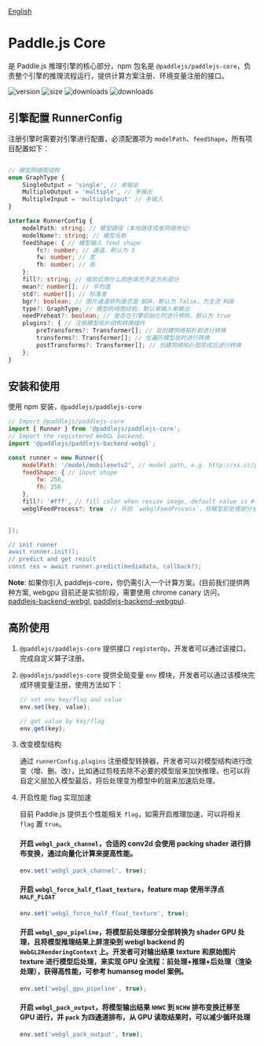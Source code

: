 [English](./README.md)

# Paddle.js Core

是 Paddle.js 推理引擎的核心部分，npm 包名是 `@paddlejs/paddlejs-core`，负责整个引擎的推理流程运行，提供计算方案注册、环境变量注册的接口。

<img src="https://img.shields.io/npm/v/@paddlejs/paddlejs-core?color=success" alt="version"> <img src="https://img.shields.io/bundlephobia/min/@paddlejs/paddlejs-core" alt="size"> <img src="https://img.shields.io/npm/dm/@paddlejs/paddlejs-core?color=orange" alt="downloads"> <img src="https://img.shields.io/npm/dt/@paddlejs/paddlejs-core" alt="downloads">

## 引擎配置 RunnerConfig
注册引擎时需要对引擎进行配置，必须配置项为 `modelPath`、`feedShape`，所有项目配置如下：

```typescript

// 模型网络图结构
enum GraphType {
    SingleOutput = 'single', // 单输出
    MultipleOutput = 'multiple', // 多输出
    MultipleInput = 'multipleInput' // 多输入
}

interface RunnerConfig {
    modelPath: string; // 模型路径（本地路径或者网络地址）
    modelName?: string; // 模型名称
    feedShape: { // 模型输入 feed shape
        fc?: number; // 通道，默认为 3
        fw: number; // 宽
        fh: number; // 高
    };
    fill?: string; // 缩放后用什么颜色填充不足方形部分
    mean?: number[]; // 平均值
    std?: number[]; // 标准差
    bgr?: boolean; // 图片通道排列是否是 BGR，默认为 false，为主流 RGB
    type?: GraphType; // 模型网络图结构，默认单输入单输出
    needPreheat?: boolean; // 是否在引擎初始化时进行预热，默认为 true
    plugins?: { // 注册模型拓扑结构转换插件
        preTransforms?: Transformer[]; // 在创建网络拓扑前进行转换
        transforms?: Transformer[]; // 在遍历模型层时进行转换
        postTransforms?: Transformer[]; // 创建网络拓扑图完成后进行转换
    };
}

```

## 安装和使用
使用 npm 安装，`@paddlejs/paddlejs-core`

```js
// Import @paddlejs/paddlejs-core
import { Runner } from '@paddlejs/paddlejs-core';
// Import the registered WebGL backend.
import '@paddlejs/paddlejs-backend-webgl';

const runner = new Runner({
    modelPath: '/model/mobilenetv2', // model path, e.g. http://xx.cc/path, http://xx.cc/path/model.json, /localModelDir/model.json, /localModelDir
    feedShape: { // input shape
        fw: 256,
        fh: 256
    },
    fill?: '#fff', // fill color when resize image, default value is #fff
    webglFeedProcess?: true  // 开启 `webglFeedProcess`，将模型前处理部分全部转换为 shader GPU 处理，并保留原始图片 texture
    ```

});

// init runner
await runner.init();
// predict and get result
const res = await runner.predict(mediadata, callback?);
```

**Note**: 如果你引入 paddlejs-core，你仍需引入一个计算方案。(目前我们提供两种方案, webgpu 目前还是实验阶段，需要使用 chrome canary 访问，
[paddlejs-backend-webgl](/packages/paddlejs-backend-webgl), [paddlejs-backend-webgpu](/packages/paddlejs-backend-webgpu)).



## 高阶使用

1. `@paddlejs/paddlejs-core` 提供接口 `registerOp`，开发者可以通过该接口，完成自定义算子注册。

2. `@paddlejs/paddlejs-core` 提供全局变量 `env` 模块，开发者可以通过该模块完成环境变量注册，使用方法如下：

    ```js
    // set env key/flag and value
    env.set(key, value);

    // get value by key/flag
    env.get(key);
    ```

3. 改变模型结构

    通过 `runnerConfig.plugins` 注册模型转换器，开发者可以对模型结构进行改变（增、删、改），比如通过剪枝去除不必要的模型层来加快推理，也可以将自定义层加入模型最后，将后处理变为模型中的层来加速后处理。


4. 开启性能 flag 实现加速

    目前 Paddle.js 提供五个性能相关 `flag`，如需开启推理加速，可以将相关 `flag` 置 `true`。


    #### 开启 `webgl_pack_channel`，合适的 conv2d 会使用 packing shader 进行排布变换，通过向量化计算来提高性能。

    ```js
    env.set('webgl_pack_channel', true);
    ```

    #### 开启 `webgl_force_half_float_texture`，feature map 使用半浮点 `HALF_FLOAT`

    ```js
    env.set('webgl_force_half_float_texture', true);
    ```

    #### 开启 `webgl_gpu_pipeline`，将模型前处理部分全部转换为 shader GPU 处理，且将模型推理结果上屏渲染到 webgl backend 的  `WebGL2RenderingContext` 上。开发者可对输出结果 texture 和原始图片 texture 进行模型后处理，来实现 GPU 全流程：前处理+推理+后处理（渲染处理），获得高性能，可参考 humanseg model 案例。

    ```js
    env.set('webgl_gpu_pipeline', true);
    ```

    #### 开启 `webgl_pack_output`，将模型输出结果 `NHWC` 到 `NCHW` 排布变换迁移至 GPU 进行，并 `pack` 为四通道排布，从 GPU 读取结果时，可以减少循环处理

    ```js
    env.set('webgl_pack_output', true);
    ```